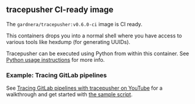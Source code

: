 ## tracepusher CI-ready image

The `gardnera/tracepusher:v0.6.0-ci` image is CI ready.

This containers drops you into a normal shell where you have access to various tools like hexdump (for generating UUIDs).

Tracepusher can be executed using Python from within this container. See [Python usage instructions](python.md) for more info.

### Example: Tracing GitLab pipelines

See [Tracing GitLab pipelines with tracepusher on YouTube](https://youtu.be/zZDFQNHepyI) for a walkthrough and get started with [the sample script](../../samples/gitlab/README.md).